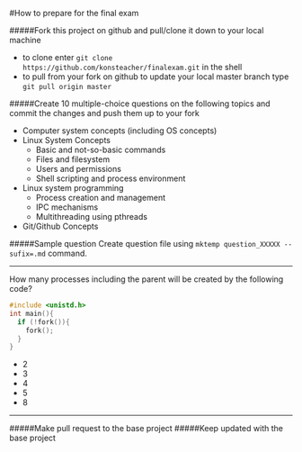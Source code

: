 #How to prepare for the final exam

#####Fork this project on github and pull/clone it down to your local machine
* to clone enter ``git clone https://github.com/konsteacher/finalexam.git`` in the shell
* to pull from your fork on github to update your local master branch type ``git pull origin master``

#####Create 10 multiple-choice questions on the following topics and commit the changes and push them up to your fork
  * Computer system concepts (including OS concepts)
  * Linux System Concepts
    * Basic and not-so-basic commands
    * Files and filesystem 
    * Users and permissions
    * Shell scripting and process environment
  * Linux system programming
    * Process creation and management
    * IPC mechanisms
    * Multithreading using pthreads
  * Git/Github Concepts

#####Sample question
Create question file using ``mktemp question_XXXXX --sufix=.md`` command.

***
  How many processes including the parent will be created by the following code?
  ```C
  #include <unistd.h>
  int main(){
    if (!fork()){
      fork();
    }
  }
  ```
  * 2
  * 3
  * 4
  * 5
  * 8
  
***
#####Make pull request to the base project
#####Keep updated with the base project

